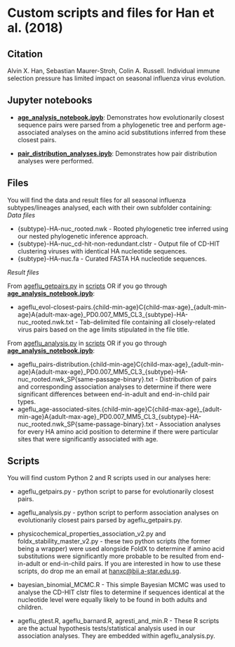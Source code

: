 # Custom scripts and files for Han et al. (2018)

## Citation

Alvin X. Han, Sebastian Maurer-Stroh, Colin A. Russell. Individual immune selection pressure has limited impact on seasonal influenza virus evolution. 

## Jupyter notebooks 

* [**age_analysis_notebook.ipyb**](https://github.com/alvinxhan/ageflu/blob/master/age_analysis_notebook.ipynb): Demonstrates how evolutionarily closest sequence pairs were parsed from a phylogenetic tree and perform age-associated analyses on the amino acid substitutions inferred from these closest pairs. 

* [**pair_distribution_analyses.ipyb**](https://github.com/alvinxhan/ageflu/blob/master/pair_distribution_analyses.ipynb): Demonstrates how pair distribution analyses were performed. 

## Files 
You will find the data and result files for all seasonal influenza subtypes/lineages analysed, each with their own subfolder containing:  
_Data files_
* {subtype}-HA-nuc_rooted.nwk - Rooted phylogenetic tree inferred using our nested phylogenetic inference approach.
* {subtype}-HA-nuc_cd-hit-non-redundant.clstr - Output file of CD-HIT clustering viruses with identical HA nucleotide sequences. 
* {subtype}-HA-nuc.fa - Curated FASTA HA nucleotide sequences. 

_Result files_

From [ageflu_getpairs.py](https://github.com/alvinxhan/ageflu/blob/master/scripts/ageflu_getpairs.py) in [scripts](https://github.com/alvinxhan/ageflu/blob/master/scripts/) OR if you go through [**age_analysis_notebook.ipyb**](https://github.com/alvinxhan/ageflu/blob/master/age_analysis_notebook.ipynb):  
  * ageflu_evol-closest-pairs.{child-min-age}C{child-max-age}\_{adult-min-age}A{adult-max-age}\_PD0.007_MM5_CL3_{subtype}-HA-nuc_rooted.nwk.txt - Tab-delimited file containing all closely-related virus pairs based on the age limits stipulated in the file title. 
  
From [ageflu_analysis.py](https://github.com/alvinxhan/ageflu/blob/master/scripts/ageflu_analysis.py) in [scripts](https://github.com/alvinxhan/ageflu/blob/master/scripts/) OR if you go through [**age_analysis_notebook.ipyb**](https://github.com/alvinxhan/ageflu/blob/master/age_analysis_notebook.ipynb):
  * ageflu_pairs-distribution.{child-min-age}C{child-max-age}\_{adult-min-age}A{adult-max-age}\_PD0.007_MM5_CL3_{subtype}-HA-nuc_rooted.nwk_SP{same-passage-binary}.txt - Distribution of pairs and corresponding association analyses to determine if there were significant differences between end-in-adult and end-in-child pair types. 
  * ageflu_age-associated-sites.{child-min-age}C{child-max-age}\_{adult-min-age}A{adult-max-age}\_PD0.007_MM5_CL3_{subtype}-HA-nuc_rooted.nwk_SP{same-passage-binary}.txt - Association analyses for every HA amino acid position to determine if there were particular sites that were significantly associated with age. 
  
## Scripts 
You will find custom Python 2 and R scripts used in our analyses here: 
* ageflu_getpairs.py - python script to parse for evolutionarily closest pairs. 
* ageflu_analysis.py - python script to perform association analyses on evolutionarily closest pairs parsed by ageflu_getpairs.py. 
* physicochemical_properties_association_v2.py and foldx_stability_master_v2.py - these two python scripts (the former being a wrapper) were used alongside FoldX to determine if amino acid substitutions were significantly more probable to be resulted from end-in-adult or end-in-child pairs. If you are interested in how to use these scripts, do drop me an email at hanxc@bii.a-star.edu.sg. 
  

* bayesian_binomial_MCMC.R - This simple Bayesian MCMC was used to analyse the CD-HIT clstr files to determine if sequences identical at the nucleotide level were equally likely to be found in both adults and children.
* ageflu_gtest.R, ageflu_barnard.R, agresti_and_min.R - These R scripts are the actual hypothesis tests/statistical analysis used in our association analyses. They are embedded within ageflu_analysis.py.

